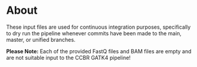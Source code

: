 # About

These input files are used for continuous integration purposes, specifically to dry run the pipeline whenever commits have been made to the main, master, or unified branches.

**Please Note:** Each of the provided FastQ files and BAM files are empty and are not suitable input to the CCBR GATK4 pipeline!
